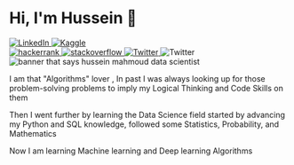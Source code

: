 #  Hi, I'm Hussein 👋

<a target="_blank" href="https://www.linkedin.com/in/hussein24mh/" target="_blank">
<img alt="LinkedIn" src="https://img.shields.io/badge/LinkedIn-0077B5.svg?&style=for-the-badge&logo=linkedin&logoColor=white" />
</a>

<a target="_blank" href="https://www.kaggle.com/hussein24mh" target="_blank">
<img alt="Kaggle" src="https://img.shields.io/badge/Kaggle-20BEFF?style=for-the-badge&logo=Kaggle&logoColor=white" />
</a>

<br>

<a target="_blank" href="https://www.hackerrank.com/Hussein24Mh?hr_r=1" target="_blank">
<img alt="hackerrank" src="https://img.shields.io/badge/-Hackerrank-2EC866?style=for-the-badge&logo=HackerRank&logoColor=white" />
</a>

<a target="_blank" href="https://stackoverflow.com/users/17755285/hussein-mahmoud" target="_blank">
<img alt="stackoverflow" src="https://img.shields.io/badge/Stack_Overflow-FE7A16?style=for-the-badge&logo=stack-overflow&logoColor=white" />
</a>

<a target="_blank" href="https://twitter.com/Hussein24Mh" target="_blank">
<img alt="Twitter" src="https://img.shields.io/badge/Twitter-1DA1F2?style=for-the-badge&logo=twitter&logoColor=white" />
</a>

<img alt="Twitter" src="https://github-readme-streak-stats.herokuapp.com/?user=Hussein24Mh" />

<img src="https://lh3.googleusercontent.com/IVk-ELOveZNtbLZUtU4Wy5D8loC-bNI7ujxEDRDw5-I2taHNOcvA0kK29oKctDhxk0Krqmhl56kNT4flQEXFEpDNLRJGiHP4zbGQrcYCoGwHDOnxioV-EkaMWq-NLqG953zQwkBdKyw5syWgObi-cvjyY5QADTkkJzjTsUWJjo5gRMCELQYY7CmBcx274jk1WcwUltRZy42PYrkiqLfBYqHHkE-mkpkWgj2xcfwutKnDSF8gBcctfAmr3KSXd7LBHNjZA6t_TOEiZkGnwB9nPELWULwsmLyK1EsDNFkGUWII0RfikCO_VbN1C-vCntoIe77AlWL0gXblQ06L8ovErz6_wbCYCBhW6PDKypg1LRobb-HHfe8sTuiYArZzPuYI1XJaLrhMGT_qt09-x4CDcSTx3up_n2AJ9UDi7kAbjlyKsJpc2ZL_95otTOBxi3ryCXD0BnM4qTqDaS5VpjS_9s_G1QqeJVSRxAVBj7wAd4jay2UQi-O5LprC3XSUQMuMSlCcMid2Bdl-4z26eCNiaJi9pNjtubBd5wkb8psNvfUAcLaUel6hSw4Vf-JYq6I1BCtRSQEC_D4L0hlW1Cu1_BP3qQYCWOAoqwNgrjP842WupKfqwK_OGoSxmju_X-8wUbKXfTzxN5EnO-576CMpw13rfwFsfqqG5qzswXIc2J6k1VKXZ4YrwYNO6481T7DBQ8A-V07Nu33A769UwdPV-l54=w1920-h576-no?authuser=0" alt="banner that says hussein mahmoud data scientist">


<p>
I am that "Algorithms" lover , In past I was always looking up for those problem-solving problems to imply my Logical Thinking and Code Skills on them 

Then I went further by learning the Data Science field
started by advancing my Python and SQL knowledge,
followed some Statistics, Probability, and Mathematics

Now I am learning Machine learning and Deep learning Algorithms
</p>
